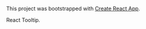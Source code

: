 This project was bootstrapped with [Create React App](https://github.com/facebookincubator/create-react-app).

React Tooltip.